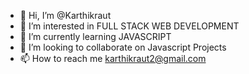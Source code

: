 - 👋 Hi, I’m @Karthikraut
- 👀 I’m interested in FULL STACK WEB DEVELOPMENT
- 🌱 I’m currently learning JAVASCRIPT
- 💞️ I’m looking to collaborate on Javascript Projects
- 📫 How to reach me karthikraut2@gmail.com

<!---
Karthikraut/Karthikraut is a ✨ special ✨ repository because its `README.md` (this file) appears on your GitHub profile.
You can click the Preview link to take a look at your changes.
--->
